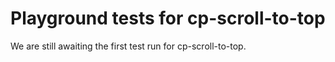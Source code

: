 # Playground tests for cp-scroll-to-top
We are still awaiting the first test run for cp-scroll-to-top.
